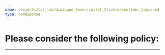 ```yaml
---
name: projects/css_lab/dialogue_levers/pilot_2/intro/consider_topic.md
type: noResponse
---
```


# Please consider the following policy:

---
